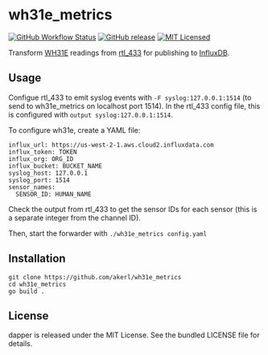 wh31e_metrics
=========

[![GitHub Workflow Status](https://img.shields.io/github/workflow/status/akerl/wh31e_metrics/Build)](https://github.com/akerl/wh31e_metrics/actions)
[![GitHub release](https://img.shields.io/github/release/akerl/wh31e_metrics.svg)](https://github.com/akerl/wh31e_metrics/releases)
[![MIT Licensed](https://img.shields.io/badge/license-MIT-green.svg)](https://tldrlegal.com/license/mit-license)

Transform [WH31E](https://www.amazon.com/dp/B01MG4HW8C/) readings from [rtl_433](https://github.com/merbanan/rtl_433) for publishing to [InfluxDB](https://github.com/influxdata/influxdb).

## Usage

Configue rtl_433 to emit syslog events with `-F syslog:127.0.0.1:1514` (to send to wh31e_metrics on localhost port 1514). In the rtl_433 config file, this is configured with `output syslog:127.0.0.1:1514`.

To configure wh31e, create a YAML file:

```
influx_url: https://us-west-2-1.aws.cloud2.influxdata.com
influx_token: TOKEN
influx_org: ORG_ID
influx_bucket: BUCKET_NAME
syslog_host: 127.0.0.1
syslog_port: 1514
sensor_names:
  SENSOR_ID: HUMAN_NAME
```

Check the output from rtl_433 to get the sensor IDs for each sensor (this is a separate integer from the channel ID).

Then, start the forwarder with `./wh31e_metrics config.yaml`

## Installation

```
git clone https://github.com/akerl/wh31e_metrics
cd wh31e_metrics
go build .
```

## License

dapper is released under the MIT License. See the bundled LICENSE file for details.
